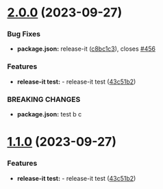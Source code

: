 

# [2.0.0](https://github.com/Devil-Training-Camp/virtual-scroll-list-liudingkang/compare/v1.0.4-alpha.3...v2.0.0) (2023-09-27)


### Bug Fixes

* **package.json:** release-it ([c8bc1c3](https://github.com/Devil-Training-Camp/virtual-scroll-list-liudingkang/commit/c8bc1c3ad6ad2b9f60600efa17df537286a26794)), closes [#456](https://github.com/Devil-Training-Camp/virtual-scroll-list-liudingkang/issues/456)


### Features

* **release-it test:** - release-it test ([43c51b2](https://github.com/Devil-Training-Camp/virtual-scroll-list-liudingkang/commit/43c51b22d629a98b0f075ee4e4e16d38bc469544))


### BREAKING CHANGES

* **package.json:** test b c

# [1.1.0](https://github.com/Devil-Training-Camp/virtual-scroll-list-liudingkang/compare/v1.0.4-alpha.3...v1.1.0) (2023-09-27)


### Features

* **release-it test:** - release-it test ([43c51b2](https://github.com/Devil-Training-Camp/virtual-scroll-list-liudingkang/commit/43c51b22d629a98b0f075ee4e4e16d38bc469544))